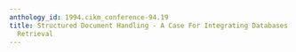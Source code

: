 ```yaml
---
anthology_id: 1994.cikm_conference-94.19
title: Structured Document Handling - A Case For Integrating Databases and Information
  Retrieval
---
```

